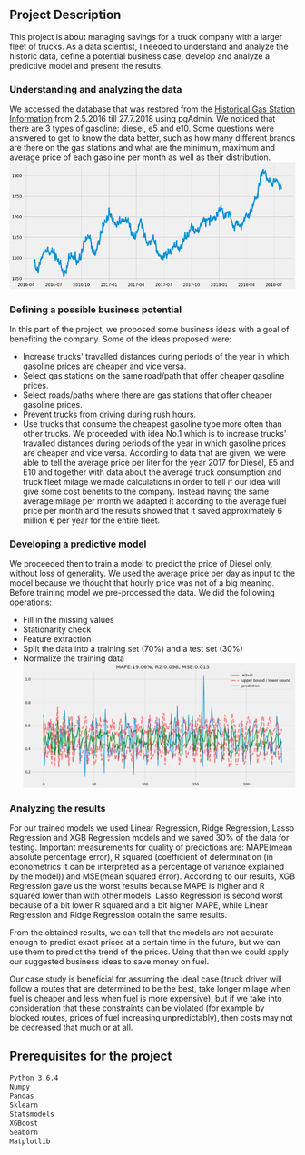 ## Project Description
This project is about managing savings for a truck company with a larger fleet of trucks. As a data scientist, I needed to understand and  analyze the historic data, define a potential business case, develop and analyze a predictive model and present the results. 
### Understanding and analyzing the data
We accessed the database that was restored from the [Historical Gas Station Information](https://creativecommons.tankerkoenig.de/) from 2.5.2016 till 27.7.2018 using pgAdmin. We noticed that there are 3 types of gasoline: diesel, e5 and e10. Some questions were answered to get to know the data better, such as how many different brands are there on the gas stations and what are the minimum, maximum and average price of each gasoline per month as well as their distribution.  
![diesel prices](images/diesel_price.png)
### Defining a possible business potential
In this part of the project, we proposed some business ideas with a goal of benefiting the company. Some of the ideas proposed were:
 - Increase trucks' travalled distances during periods of the year in which gasoline prices are cheaper and vice versa.
 - Select gas stations on the same road/path that offer cheaper gasoline prices.
 - Select roads/paths where there are gas stations that offer cheaper gasoline prices.
 - Prevent trucks from driving during rush hours.
 - Use trucks that consume the cheapest gasoline type more often than other trucks.
We proceeded with idea No.1 which is to increase trucks' travalled distances during periods of the year in which gasoline prices are cheaper and vice versa.
According to data that are given, we were able to tell the average price per liter for the year 2017 for Diesel, E5 and E10 and together with data about the average truck consumption and truck fleet milage we made calculations in order to tell if our idea will give some cost benefits to the company.
Instead having the same average milage per month we adapted it according to the average fuel price per month and the results showed that it saved approximately 6 million € per year for the entire fleet.
### Developing a predictive model
We proceeded then to train a model to predict the price of Diesel only, without loss of generality. We used the average price per day as input to the model  because we thought that hourly price was not of a big meaning.
Before training model we pre-processed the data. We did the following operations:
 - Fill in the missing values
 - Stationarity check
 - Feature extraction
 - Split the data into a training set (70%) and a test set (30%)
 - Normalize the training data
 ![Lasso Regressor](images/lasso_regression.png)
### Analyzing the results
For our trained models we used Linear Regression, Ridge Regression, Lasso Regression and XGB Regression models and we saved 30% of the data for testing. Important measurements for quality of predictions are: MAPE(mean absolute percentage error), R squared (coefficient of determination (in econometrics it can be interpreted as a percentage of variance explained by the model)) and MSE(mean squared error). According to our results, XGB Regression gave us the worst results because MAPE is higher and R squared lower than with other models. Lasso Regression is second worst because of a bit lower R squared and a bit higher MAPE, while Linear Regression and Ridge Regression obtain the same results.

From the obtained results, we can tell that the models are not accurate enough to predict exact prices at a certain time in the future, but we can use them to predict the trend of the prices. Using that then we could apply our suggested business ideas to save money on fuel.

Our case study is beneficial for assuming the ideal case (truck driver will follow a routes that are determined to be the best, take longer milage when fuel is cheaper and less when fuel is more expensive), but if we take into consideration that these constraints can be violated (for example by blocked routes, prices of fuel increasing unpredictably), then costs may not be decreased that much or at all.


## Prerequisites for the project
```
Python 3.6.4
Numpy
Pandas
Sklearn
Statsmodels
XGBoost
Seaborn
Matplotlib
```

